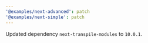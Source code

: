 ```yaml
---
'@examples/next-advanced': patch
'@examples/next-simple': patch
---
```


Updated dependency `next-transpile-modules` to `10.0.1`.
